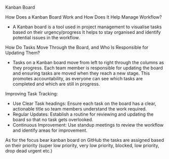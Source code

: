 Kanban Board

How Does a Kanban Board Work and How Does It Help Manage Workflow?
- A Kanban board is a tool used in project management to visualise tasks based on their urgency/progress It helps to stay organised and identify potential issues in the workflow. 

How Do Tasks Move Through the Board, and Who Is Responsible for Updating Them?
- Tasks on a Kanban board move from left to right through the columns as they progress. Each team member is responsible for updating the board and ensuring tasks are moved when they reach a new stage. This promotes accountability, as everyone can see which tasks are completed and which are still in progress.

Improving Task Tracking:
- Use Clear Task headings: Ensure each task on the board has a clear, actionable title so team members understand the work required.
- Regular Updates: Establish a routine for reviewing and updating the board so that no task gets overlooked.
- Continuous Improvement: Use standup meetings to review the workflow and identify areas for improvement.

As for the focus bear kanban board on GitHub the tasks are assigned based on their priority (super low priority, very low priority, blocked, low priority, drop dead urgent etc.)